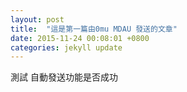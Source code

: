 ```yaml
---
layout: post
title:  "這是第一篇由0mu MDAU 發送的文章" 
date: 2015-11-24 00:08:01 +0800
categories: jekyll update
---
```

<!--
請依照以下格式填寫上面的發文標注
layout: post
title:  "你要的標題"
date:   20xx-xx-xx xx:xx:xx +0800
categories: jekyll update
-->
<!-- 內文  -->

測試 自動發送功能是否成功
								
